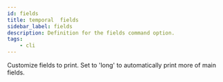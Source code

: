 ```yaml
---
id: fields
title: temporal  fields
sidebar_label: fields
description: Definition for the fields command option.
tags:
	- cli
---
```


 Customize fields to print. Set to 'long' to automatically print more of main fields.

